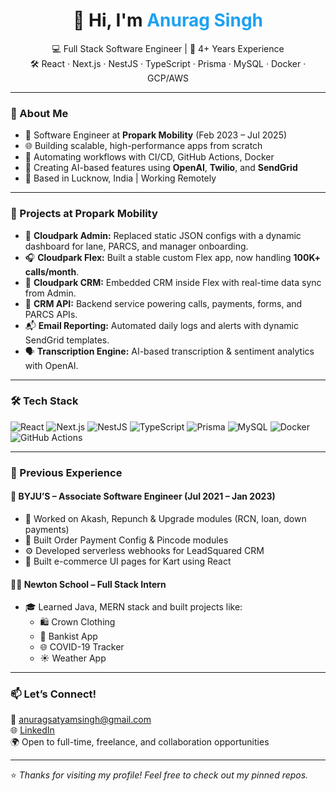 <h1 align="center">👋 Hi, I'm <span style="color:#1DA1F2">Anurag Singh</span></h1>

<p align="center">
  💻 Full Stack Software Engineer | 🚀 4+ Years Experience <br>
  🛠️ React · Next.js · NestJS · TypeScript · Prisma · MySQL · Docker · GCP/AWS
</p>

---

### 🚀 About Me

- 💼 Software Engineer at **Propark Mobility** (Feb 2023 – Jul 2025)
- 🌐 Building scalable, high-performance apps from scratch
- 🔄 Automating workflows with CI/CD, GitHub Actions, Docker
- 🤖 Creating AI-based features using **OpenAI**, **Twilio**, and **SendGrid**
- 📍 Based in Lucknow, India | Working Remotely

---

### 🏢 Projects at Propark Mobility

- 🔧 **Cloudpark Admin:** Replaced static JSON configs with a dynamic dashboard for lane, PARCS, and manager onboarding.
- 🎧 **Cloudpark Flex:** Built a stable custom Flex app, now handling **100K+ calls/month**.
- 🧠 **Cloudpark CRM:** Embedded CRM inside Flex with real-time data sync from Admin.
- 🔌 **CRM API:** Backend service powering calls, payments, forms, and PARCS APIs.
- 📬 **Email Reporting:** Automated daily logs and alerts with dynamic SendGrid templates.
- 🗣 **Transcription Engine:** AI-based transcription & sentiment analytics with OpenAI.

---

### 🛠 Tech Stack

![React](https://img.shields.io/badge/-React-61DAFB?style=flat&logo=react&logoColor=black)
![Next.js](https://img.shields.io/badge/-Next.js-000000?style=flat&logo=next.js)
![NestJS](https://img.shields.io/badge/-NestJS-E0234E?style=flat&logo=nestjs&logoColor=white)
![TypeScript](https://img.shields.io/badge/-TypeScript-3178C6?style=flat&logo=typescript&logoColor=white)
![Prisma](https://img.shields.io/badge/-Prisma-2D3748?style=flat&logo=prisma&logoColor=white)
![MySQL](https://img.shields.io/badge/-MySQL-4479A1?style=flat&logo=mysql&logoColor=white)
![Docker](https://img.shields.io/badge/-Docker-2496ED?style=flat&logo=docker&logoColor=white)
![GitHub Actions](https://img.shields.io/badge/-GitHub%20Actions-2088FF?style=flat&logo=github-actions&logoColor=white)

---

### 🧩 Previous Experience

#### 🧠 **BYJU’S – Associate Software Engineer** (Jul 2021 – Jan 2023)
- 🧾 Worked on Akash, Repunch & Upgrade modules (RCN, loan, down payments)
- 🔐 Built Order Payment Config & Pincode modules
- ⚙️ Developed serverless webhooks for LeadSquared CRM
- 🛒 Built e-commerce UI pages for Kart using React

#### 👨‍💻 **Newton School – Full Stack Intern**
- 🎓 Learned Java, MERN stack and built projects like:
  - 🛍️ Crown Clothing
  - 🏦 Bankist App
  - 🌐 COVID-19 Tracker
  - ☀️ Weather App

---

### 📫 Let’s Connect!

📧 [anuragsatyamsingh@gmail.com](mailto:anuragsatyamsingh@gmail.com)  
🌐 [LinkedIn](www.linkedin.com/in/anurag-singh-277689170)  
🌍 Open to full-time, freelance, and collaboration opportunities

---

⭐️ *Thanks for visiting my profile! Feel free to check out my pinned repos.*
